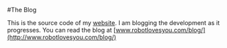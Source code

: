 #The Blog

This is the source code of my [website](http://www.robotlovesyou.com).
I am blogging the development as it progresses. You can read the blog at [www.robotlovesyou.com/blog/](http://www.robotlovesyou.com/blog/)